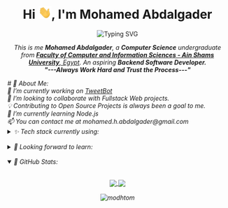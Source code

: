 <h1 align="center">Hi <img src="https://raw.githubusercontent.com/ABSphreak/ABSphreak/master/gifs/Hi.gif" width="30px">, I'm Mohamed Abdalgader</h1>
<p align="center">
<img src="https://readme-typing-svg.demolab.com?font=Fira+Code&pause=1000&center=true&vCenter=true&width=435&lines=Hello%2C+There+%F0%9F%91%8B%F0%9F%8F%BB;I'm+Mohamed+Abdalgader+;A+CS+student+%F0%9F%92%BB;Nice+to+see+you" alt="Typing SVG" />
</p>
<p align="center">
  <em>
    This is me <b>Mohamed Abdalgader</b>, a <b>Computer Science</b> undergraduate from <a href="https://www.asu.edu.eg/"> <b>Faculty of Computer and Information Sciences - Ain Shams University</b>, Egypt</a>.
    An aspiring <b>Backend Software Developer.</b> 
  <br>
  <b><i>"---Always Work Hard and Trust the Process---"</i></b>
</p>
# 💫 About Me:<br>
🔭 I’m currently working on <a href="https://twitter.com/_QuranicWisdom_">TweetBot</a></br>
👯 I’m looking to collaborate with Fullstack Web projects.</br>
💡 Contributing to Open Source Projects is always been a goal to me.</br>
🌱 I’m currently learning Node.js </br>
📫 You can contact me at mohamed.h.abdalgader@gmail.com


<details>
<summary>
  ✨ Tech stack currently using:
</summary>
   </br>
<code><a href="https://www.python.org/" target="_blank"><img height="30" src="https://www.vectorlogo.zone/logos/python/python-icon.svg"></a></code>
<code><a href="https://www.oracle.com/java/" target="_blank"><img height="30" src="https://www.vectorlogo.zone/logos/java/java-icon.svg"></a></code>
<code><a href="https://www.javascript.com/" target="_blank"><img height="30" src="https://raw.githubusercontent.com/devicons/devicon/master/icons/javascript/javascript-plain.svg"></a></code>
<code><a href="https://www.w3schools.com/html/" target="_blank"><img height="30" src="https://www.vectorlogo.zone/logos/w3_html5/w3_html5-icon.svg"></a></code>
<code><a href="https://www.w3schools.com/css/" target="_blank"><img height="30" src="https://raw.githubusercontent.com/devicons/devicon/master/icons/css3/css3-original.svg"></a></code>
<code><a href="https://git-scm.com/" target="_blank"><img height="30" src="https://www.vectorlogo.zone/logos/git-scm/git-scm-icon.svg"></a></code>
<code><a href="https://www.json.org/" target="_blank"><img height="30" src="https://www.vectorlogo.zone/logos/json/json-icon.svg"></a></code>
<code><a href="https://colab.research.google.com/" target="_blank"><img height="30" src="https://colab.research.google.com/img/colab_favicon_256px.png"></a></code>
<code><a href="https://www.w3schools.com/c++/" target="_blank"><img height="30" src="https://raw.githubusercontent.com/devicons/devicon/master/icons/c++/c++.svg"></a></code>
</details>
</br>

<details>
<summary>
  🌱 Looking forward to learn:
</summary>
   </br>
<code><a href="https://cloud.google.com/" target="_blank"><img height="30" src="https://www.vectorlogo.zone/logos/google_cloud/google_cloud-icon.svg"></a></code>
<code><a href="https://nodejs.org/en/" target="_blank"><img height="30" src="https://www.vectorlogo.zone/logos/nodejs/nodejs-icon.svg"></a></code>
</details>
</br>
<details open="">
<summary>
 📔 GitHub Stats:
</summary>
</br>
<p align="center">
  <a href="https://github.com/modhtom">
    <img align="center"  height="175px" src="https://github-readme-stats.vercel.app/api?username=modhtom&show_icons=true&hide_border=true&title_color=94b4a4&amp&icon_color=FFFFFF&amp&text_color=FFFFFF&amp&bg_color=000000&count_private=true&include_all_commits=true"/>
  </a>
  <a href="https://github.com/modhtom">
    <img align="center" height="175px"  src="https://github-readme-stats.vercel.app/api/top-langs/?username=modhtom&text_color=FFFFFF&bg_color=000000&title_color=94b4a4&langs_count=15&layout=compact&hide_border=true" />
  </a>
</p>
  <p align="center"><img align="center" src="https://github-readme-streak-stats.herokuapp.com/?user=modhtom&text_color=FFFFFF&bg_color=000000&title_color=94b4a4&langs_count=15&layout=compact&hide_border=true" alt="modhtom" /></p>
</details>
